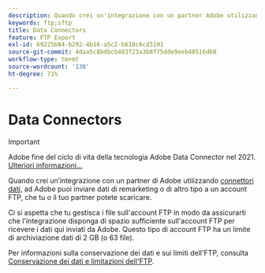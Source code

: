 ```yaml
---
description: Quando crei un'integrazione con un partner Adobe utilizzando connettori dati, Adobe può effettuare il push dei dati di remarketing o di altro tipo a un account FTP, che tu o il tuo collaboratore potete poi scaricare.
keywords: ftp;sftp
title: Data Connectors
feature: FTP Export
exl-id: 69225b84-b292-4b16-a5c2-b618c6cd3191
source-git-commit: 4daa5c8bdbcb483f23a3b8f75dde9eeb48516db8
workflow-type: tm+mt
source-wordcount: '138'
ht-degree: 71%

---
```


# Data Connectors

>[!IMPORTANT]
>
>Adobe fine del ciclo di vita della tecnologia Adobe Data Connector nel 2021. [Ulteriori informazioni...](/help/import/data-connectors/data-connectors-eol.md)

Quando crei un’integrazione con un partner di Adobe utilizzando [connettori dati](https://www.adobeexchange.com/experiencecloud.html), ad Adobe puoi inviare dati di remarketing o di altro tipo a un account FTP, che tu o il tuo partner potete scaricare.

Ci si aspetta che tu gestisca i file sull&#39;account FTP in modo da assicurarti che l&#39;integrazione disponga di spazio sufficiente sull&#39;account FTP per ricevere i dati qui inviati da Adobe. Questo tipo di account FTP ha un limite di archiviazione dati di 2 GB (o 63 file).

Per informazioni sulla conservazione dei dati e sui limiti dell&#39;FTP, consulta [Conservazione dei dati e limitazioni dell&#39;FTP](/help/export/ftp-and-sftp/ftp-limits.md).
